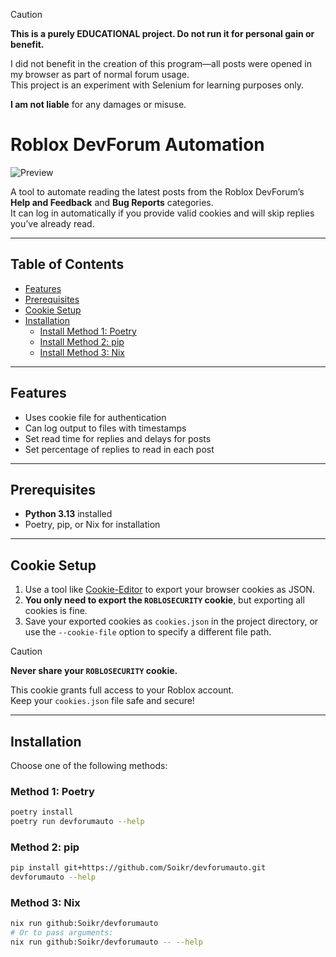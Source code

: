 > [!CAUTION]
> **This is a purely EDUCATIONAL project. Do not run it for personal gain or benefit.**
>
> I did not benefit in the creation of this program—all posts were opened in my browser as part of normal forum usage.  
> This project is an experiment with Selenium for learning purposes only.
>
> **I am not liable** for any damages or misuse.

# Roblox DevForum Automation

![Preview](preview.gif)

A tool to automate reading the latest posts from the Roblox DevForum’s **Help and Feedback** and **Bug Reports** categories.  
It can log in automatically if you provide valid cookies and will skip replies you’ve already read.

---

## Table of Contents

- [Features](#features)
- [Prerequisites](#prerequisites)
- [Cookie Setup](#cookie-setup)
- [Installation](#installation)
  - [Install Method 1: Poetry](#method-1-poetry)
  - [Install Method 2: pip](#method-2-pip)
  - [Install Method 3: Nix](#method-3-nix)

---

## Features

- Uses cookie file for authentication
- Can log output to files with timestamps
- Set read time for replies and delays for posts
- Set percentage of replies to read in each post

---

## Prerequisites

- **Python 3.13** installed
- Poetry, pip, or Nix for installation

---

## Cookie Setup

1. Use a tool like [Cookie-Editor](https://cookie-editor.com/) to export your browser cookies as JSON.
2. **You only need to export the `ROBLOSECURITY` cookie**, but exporting all cookies is fine.
3. Save your exported cookies as `cookies.json` in the project directory, or use the `--cookie-file` option to specify a different file path.

> [!CAUTION]
> **Never share your `ROBLOSECURITY` cookie.**
>
> This cookie grants full access to your Roblox account.  
> Keep your `cookies.json` file safe and secure!

---

## Installation

Choose one of the following methods:

### Method 1: Poetry

```bash
poetry install
poetry run devforumauto --help
```

### Method 2: pip

```bash
pip install git+https://github.com/Soikr/devforumauto.git
devforumauto --help
```

### Method 3: Nix

```bash
nix run github:Soikr/devforumauto
# Or to pass arguments:
nix run github:Soikr/devforumauto -- --help
```